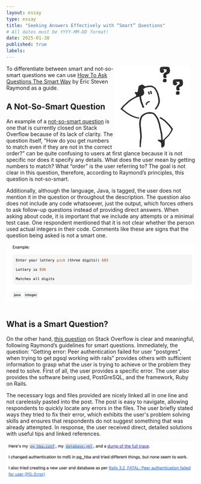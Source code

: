 ```yaml
---
layout: essay
type: essay
title: "Seeking Answers Effectively with “Smart” Questions"
# All dates must be YYYY-MM-DD format!
date: 2025-01-30
published: true
labels:
---
```


<div>
  
 <img src="../img/screenshot2.png" class="img-thumbnail" style="float: right; margin-right: 15px;" width="200px" alt="TS">
</div>

To differentiate between smart and not-so-smart questions we can use [How To Ask Questions The Smart Way](http://www.catb.org/esr/faqs/smart-questions.html) by Eric Steven Raymond as a guide. 

## A Not-So-Smart Question 

An example of a [not-so-smart question](https://stackoverflow.com/questions/79359826/how-do-you-get-numbers-to-match-even-if-they-are-not-in-the-correct-order) is one that is currently closed on Stack Overflow because of its lack of clarity. The question itself, “How do you get numbers to match even if they are not in the correct order?” can be quite confusing to users at first glance because it is not specific nor does it specify any details. What does the user mean by getting numbers to match? What “order” is the user referring to? The goal is not clear in this question, therefore, according to Raymond’s principles, this question is not-so-smart.

Additionally, although the language, Java, is tagged, the user does not mention it in the question or throughout the description. The question also does not include any code whatsoever, just the output, which forces others to ask follow-up questions instead of providing direct answers. When asking about code, it is important that we include any attempts or a minimal test case. One respondent mentioned that it is not clear whether the person used actual integers in their code. Comments like these are signs that the question being asked is not a smart one.

<div>
 <img src="../img/screenshot.png" class="img-thumbnail" width="600px" alt="TS">
</div>
<br>

## What is a Smart Question?

On the other hand, [this question](https://stackoverflow.com/questions/18664074/getting-error-peer-authentication-failed-for-user-postgres-when-trying-to-ge) on Stack Overflow is clear and meaningful, following Raymond’s guidelines for smart questions. Immediately, the question: “Getting error: Peer authentication failed for user "postgres", when trying to get pgsql working with rails” provides others with sufficient information to grasp what the user is trying to achieve or the problem they need to solve. First of all, the user provides a specific error. The user also provides the software being used, PostGreSQL, and the framework, Ruby on Rails. 

The necessary logs and files provided are nicely linked all in one line and not carelessly pasted into the post. The post is easy to navigate, allowing respondents to quickly locate any errors in the files. The user briefly stated ways they tried to fix their error, which exhibits the user's problem solving skills and ensures that respondents do not suggest something that was already attempted. In response, the user received direct, detailed solutions with useful tips and linked references.

<div>
 <img src="../img/ss.png" class="img-thumbnail" width="600px" alt="TS">
</div>

<br>
